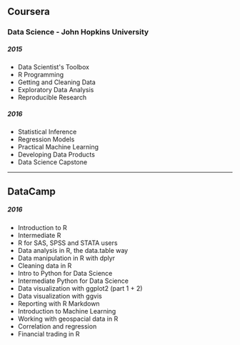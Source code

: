 ## Coursera
### Data Science - John Hopkins University

##### 2015
* Data Scientist's Toolbox
* R Programming
* Getting and Cleaning Data
* Exploratory Data Analysis
* Reproducible Research

##### 2016
* Statistical Inference
* Regression Models
* Practical Machine Learning
* Developing Data Products
* Data Science Capstone

---

## DataCamp

##### 2016

* Introduction to R
* Intermediate R
* R for SAS, SPSS and STATA users
* Data analysis in R, the data.table way
* Data manipulation in R with dplyr
* Cleaning data in R
* Intro to Python for Data Science
* Intermediate Python for Data Science
* Data visualization with ggplot2 (part 1 + 2)
* Data visualization with ggvis
* Reporting with R Markdown
* Introduction to Machine Learning
* Working with geospacial data in R
* Correlation and regression
* Financial trading in R



